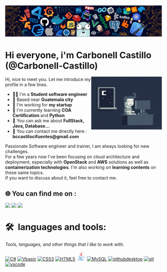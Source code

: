 ![Github Banner](https://github.com/Carbonell-Castillo/Carbonell-Castillo/blob/main/Banner.png)

# Hi everyone, i'm Carbonell Castillo (@Carbonell-Castillo)
<img align="right" alt="GIF" src="https://raw.githubusercontent.com/Carbonell-Castillo/Carbonell-Castillo/main/Profile.gif" width="45%" />
<p width="45%">
Hi, nice to meet you. Let me introduce my profile in a few lines.
  <ul>
    <li>👨‍💻 I'm a <b>Student software engineer</b></li>
    <li>📍 Based near <b>Guatemala city</b></li>
    <li>🏢 I'm working for <b>my startup</b></li>
    <li>🌱 I'm currently learning <b>COA Certification</b> and <b>Python</b></li>
    <li>💬 You can ask me about <b>FullStack, Java, Database...</b></li>
    <li>📮 You can contact me directly here : <b>bccastilocifuentes@gmail.com</b>
  </ul>
Passionate Software engineer and trainer, I am always looking for new challenges.
<br>For a few years now I've been focusing on cloud architecture and deployment, especially with <b>OpenStack</b> and <b>AWS</b> solutions as well as <b>containerization technologies</b>. I'm also working on <b>learning contents</b> on these same topics.<br>
If you want to discuss about it, feel free to contact me.
</p>

## 🌐 You can find me on :
<p align = "center">
 
[<img src ="https://img.shields.io/badge/portfolio-%23.svg?&style=for-the-badge&logo=&logoColor=white%22">](#)
[<img src="https://img.shields.io/badge/linkedin-%230077B5.svg?&style=for-the-badge&logo=linkedin&logoColor=white" />](linkedin.com/in/bruce-carbonell-castillo-cifuentes-93a649224)
[<img src = "https://img.shields.io/badge/instagram-%23E4405F.svg?&style=for-the-badge&logo=instagram&logoColor=white">](#)

</p>

# 🛠 **&nbsp;languages and tools:** 
<i>Tools, languages, and other things that I like to work with.</i> 

<a href="https://docs.microsoft.com/en-us/dotnet/csharp/tour-of-csharp/" target="_blank" rel="noreferrer"><img src="https://upload.wikimedia.org/wikipedia/commons/thumb/0/0d/C_Sharp_wordmark.svg/640px-C_Sharp_wordmark.svg.png" height="30" alt="C#" /></a>
<a href="https://docs.microsoft.com/en-us/dotnet/visual-basic/" target="_blank" rel="noreferrer"><img src="https://upload.wikimedia.org/wikipedia/commons/thumb/4/40/VB.NET_Logo.svg/640px-VB.NET_Logo.svg.png" height="30" alt="Vbasic" /></a>
<a href="https://www.w3.org/TR/CSS/#css" target="_blank" rel="noreferrer"><img src="https://raw.githubusercontent.com/danielcranney/readme-generator/main/public/icons/skills/css3-colored.svg" height="30" alt="CSS3" /></a>
<a href="https://developer.mozilla.org/en-US/docs/Glossary/HTML5" target="_blank" rel="noreferrer"><img src="https://raw.githubusercontent.com/danielcranney/readme-generator/main/public/icons/skills/html5-colored.svg" height="30" alt="HTML5" /></a>
<a href="https://www.oracle.com/java/" target="_blank" rel="noreferrer"><img src="https://raw.githubusercontent.com/devicons/devicon/master/icons/java/java-original.svg" height="30" alt="Java" /></a>
<a href="https://www.mysql.com/" target="_blank" rel="noreferrer"><img src="https://raw.githubusercontent.com/danielcranney/readme-generator/main/public/icons/skills/mysql-colored.svg" height="30" alt="MySQL" /></a>
<a href="https://desktop.github.com/" target="_blank" rel="noreferrer"><img src="https://avatars.githubusercontent.com/u/13171334?s=200&v=4" height="30" alt="githubdesktop" /></a>
<a href="https://git-scm.com/" target="_blank" rel="noreferrer"><img src="https://www.vectorlogo.zone/logos/git-scm/git-scm-icon.svg" height="30" alt="git" /></a>
<a href="https://code.visualstudio.com/" target="_blank" rel="noreferrer"><img src="https://upload.wikimedia.org/wikipedia/commons/thumb/9/9a/Visual_Studio_Code_1.35_icon.svg/1024px-Visual_Studio_Code_1.35_icon.svg.png" height="30" alt="vscode" /></a>


<br>


<!---
Carbonell-Castillo/Carbonell-Castillo is a ✨ special ✨ repository because its `README.md` (this file) appears on your GitHub profile.
You can click the Preview link to take a look at your changes.
--->
